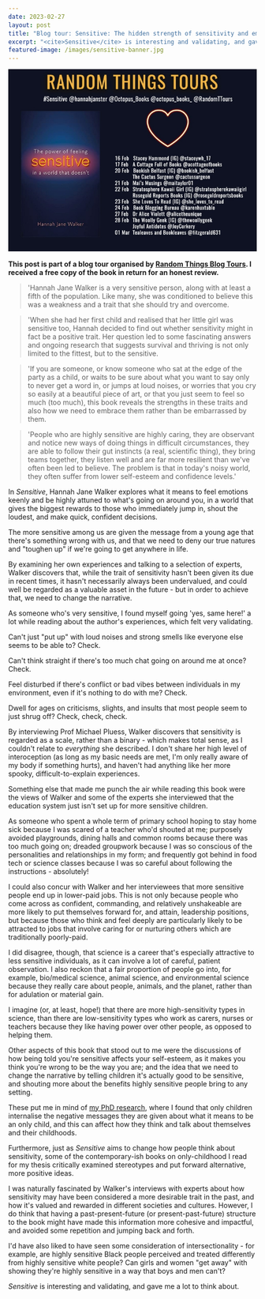 ```yaml
---
date: 2023-02-27
layout: post
title: "Blog tour: Sensitive: The hidden strength of sensitivity and empathy by Hannah Jane Walker"
excerpt: "<cite>Sensitive</cite> is interesting and validating, and gave me a lot to think about."
featured-image: /images/sensitive-banner.jpg
---
```


![Sensitive blog tour banner](/images/sensitive-banner.jpg)

**This post is part of a blog tour organised by [Random Things Blog Tours](http://randomthingsthroughmyletterbox.blogspot.com/p/services-to-publishers-authors-blog.html). I received a free copy of the book in return for an honest review.**

> 'Hannah Jane Walker is a very sensitive person, along with at least a fifth of the population. Like many, she was conditioned to believe this was a weakness and a trait that she should try and overcome.

> 'When she had her first child and realised that her little girl was sensitive too, Hannah decided to find out whether sensitivity might in fact be a positive trait. Her question led to some fascinating answers and ongoing research that suggests survival and thriving is not only limited to the fittest, but to the sensitive.

> 'If you are someone, or know someone who sat at the edge of the party as a child, or waits to be sure about what you want to say only to never get a word in, or jumps at loud noises, or worries that you cry so easily at a beautiful piece of art, or that you just seem to feel so much (too much), this book reveals the strengths in these traits and also how we need to embrace them rather than be embarrassed by them.

> 'People who are highly sensitive are highly caring, they are observant and notice new
ways of doing things in difficult circumstances, they are able to follow their gut instincts (a
real, scientific thing), they bring teams together, they listen well and are far more resilient
than we've often been led to believe. The problem is that in today's noisy world, they
often suffer from lower self-esteem and confidence levels.'

In <cite>Sensitive</cite>, Hannah Jane Walker explores what it means to feel emotions keenly and be highly attuned to what's going on around you, in a world that gives the biggest rewards to those who immediately jump in, shout the loudest, and make quick, confident decisions.

The more sensitive among us are given the message from a young age that there's something wrong with us, and that we need to deny our true natures and "toughen up" if we're going to get anywhere in life.

By examining her own experiences and talking to a selection of experts, Walker discovers that, while the trait of sensitivity hasn't been given its due in recent times, it hasn't necessarily always been undervalued, and could well be regarded as a valuable asset in the future - but in order to achieve that, we need to change the narrative.

As someone who's very sensitive, I found myself going 'yes, same here!' a lot while reading about the author's experiences, which felt very validating.

Can't just "put up" with loud noises and strong smells like everyone else seems to be able to? Check.

Can't think straight if there's too much chat going on around me at once? Check.

Feel disturbed if there's conflict or bad vibes between individuals in my environment, even if it's nothing to do with me? Check.

Dwell for ages on criticisms, slights, and insults that most people seem to just shrug off? Check, check, check.

By interviewing Prof Michael Pluess, Walker discovers that sensitivity is regarded as a scale, rather than a binary - which makes total sense, as I couldn't relate to *everything* she described. I don't share her high level of interoception (as long as my basic needs are met, I'm only really aware of my body if something hurts), and haven't had anything like her more spooky, difficult-to-explain experiences.

Something else that made me punch the air while reading this book were the views of Walker and some of the experts she interviewed that the education system just isn't set up for more sensitive children.

As someone who spent a whole term of primary school hoping to stay home sick because I was scared of a teacher who'd shouted at me; purposely avoided playgrounds, dining halls and common rooms because there was too much going on; dreaded groupwork because I was so conscious of the personalities and relationships in my form; and frequently got behind in food tech or science classes because I was so careful about following the instructions - absolutely!

I could also concur with Walker and her interviewees that more sensitive people end up in lower-paid jobs. This is not only because people who come across as confident, commanding, and relatively unshakeable are more likely to put themselves forward for, and attain, leadership positions, but because those who think and feel deeply are particularly likely to be attracted to jobs that involve caring for or nurturing others which are traditionally poorly-paid.

I did disagree, though, that science is a career that's especially attractive to less sensitive individuals, as it can involve a lot of careful, patient observation. I also reckon that a fair proportion of people go into, for example, bio/medical science, animal science, and environmental science because they really care about people, animals, and the planet, rather than for adulation or material gain.

I imagine (or, at least, hope!) that there are more high-sensitivity types in science, than there are low-sensitivity types who work as carers, nurses or teachers because they like having power over other people, as opposed to helping them.

Other aspects of this book that stood out to me were the discussions of how being told you're sensitive affects your self-esteem, as it makes you think you're wrong to be the way you are; and the idea that we need to change the narrative by telling children it's actually good to be sensitive, and shouting more about the benefits highly sensitive people bring to any setting.

These put me in mind of [my PhD research](/about-my-phd/), where I found that only children internalise the negative messages they are given about what it means to be an only child, and this can affect how they think and talk about themselves and their childhoods. 

Furthermore, just as <cite>Sensitive</cite> aims to change how people think about sensitivity, some of the contemporary-ish books on only-childhood I read for my thesis critically examined stereotypes and put forward alternative, more positive ideas.

I was naturally fascinated by Walker's interviews with experts about how sensitivity may have been considered a more desirable trait in the past, and how it's valued and rewarded in different societies and cultures. However, I do think that having a past-present-future (or present-past-future) structure to the book might have made this information more cohesive and impactful, and avoided some repetition and jumping back and forth.

I'd have also liked to have seen some consideration of intersectionality - for example, are highly sensitive Black people perceived and treated differently from highly sensitive white people? Can girls and women "get away" with showing they're highly sensitive in a way that boys and men can't? 

<cite>Sensitive</cite> is interesting and validating, and gave me a lot to think about.